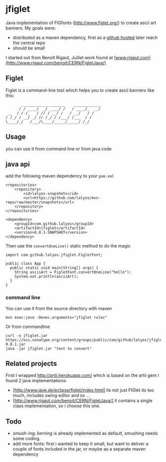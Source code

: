 # jfiglet

Java implementation of FIGfonts (http://www.figlet.org/) to create ascii art banners. My goals were:

- distributed as a maven dependency, first as a [github hosted](http://lalyos.github.io/mvn-repo/) later reach the central repo
- should be small

I started out from Benoît Rigaut, Juillet work found at [www.rigaut.com](http://www.rigaut.com/benoit/CERN/FigletJava/)

## Figlet

Figlet is a command-line tool which helps you to create ascii banners like this:

```
       ____________________    ____________
      / / ____/  _/ ____/ /   / ____/_  __/
 __  / / /_   / // / __/ /   / __/   / /   
/ /_/ / __/ _/ // /_/ / /___/ /___  / /    
\____/_/   /___/\____/_____/_____/ /_/     
```

## Usage
you can use it from command line or from java code

## java api

add the following maven dependency to your `pom.xml`

```
<repositories>
    <repository>
        <id>lalyos-snapshots</id>
        <url>https://github.com/lalyos/mvn-repo/raw/master/snapshots</url>
    </repository>
</repositories>

<dependency>
	<groupId>com.github.lalyos</groupId>
	<artifactId>jfiglet</artifactId>
	<version>0.0.1-SNAPSHOT</version>
</dependency>

```

Then use the `convertOneLine()` static method to do the magic

```
import com.github.lalyos.jfiglet.FigletFont;

public class App {
  public static void main(String[] args) {
    String asciiArt = FigletFont.convertOneLine("hello");
    System.out.println(asciiArt);
  }
}

```

### command line

You can use it from the source directory with maven

```
mvn exec:java -Dexec.arguments="jfiglet rulez"
```

Or from commandline

```
curl -o jfiglet.jar https://oss.sonatype.org/content/groups/public/com/github/lalyos/jfiglet/0.0.1/jfiglet-0.0.1.jar
java -jar jfiglet.jar "text to convert"
```

## Related projects

First I wrapped http://artii.herokuapp.com/ which is based on the artii gem
I found 2 java implementations:
- [http://www.jave.de/eclipse/figlet/index.html] its not just FIGlet its too much, includes swing editor and so ...
- [http://www.rigaut.com/benoit/CERN/FigletJava/] it contains a single class implementation, so i choose this one.


## Todo

- *smush*-ing: *kerning* is already implemented  as default, smushing needs some coding.
- add more fonts: first i wanted to keep it small, but want to deliver a couple of fonts included in the jar, or maybe as a separate maven dependency
